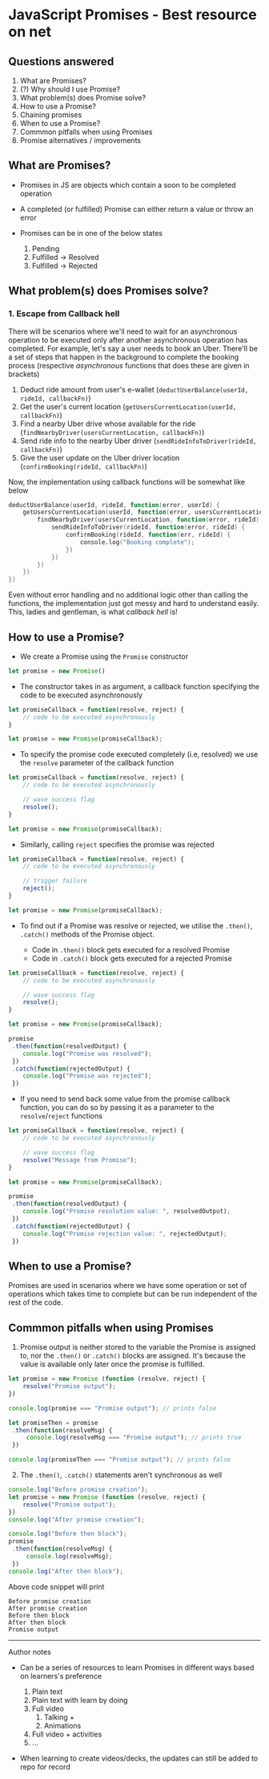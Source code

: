 # JavaScript Promises - Best resource on net

## Questions answered

1. What are Promises?
1. (?) Why should I use Promise?
1. What problem(s) does Promise solve?
1. How to use a Promise?
1. Chaining promises
1. When to use a Promise?
1. Commmon pitfalls when using Promises
1. Promise alternatives / improvements

## What are Promises?

- Promises in JS are objects which contain a soon to be completed operation

- A completed (or fulfilled) Promise can either return a value or throw an error

- Promises can be in one of the below states
  1. Pending
  2. Fulfilled -> Resolved
  3. Fulfilled -> Rejected


## What problem(s) does Promises solve?

### 1. Escape from Callback hell
There will be scenarios where we'll need to wait for an asynchronous operation to be executed only after another asynchronous operation has completed. For example, let's say a user needs to book an Uber. There'll be a set of steps that happen in the background to complete the booking process (respective *asynchronous* functions that does these are given in brackets)

1. Deduct ride amount from user's e-wallet (`deductUserBalance(userId, rideId, callbackFn)`)
1. Get the user's current location (`getUsersCurrentLocation(userId, callbackFn)`)
1. Find a nearby Uber drive whose available for the ride (`findNearbyDriver(usersCurrentLocation, callbackFn)`) 
1. Send ride info to the nearby Uber driver (`sendRideInfoToDriver(rideId, callbackFn)`)
1. Give the user update on the Uber driver location (`confirmBooking(rideId, callbackFn)`)

Now, the implementation using callback functions will be somewhat like below
<!-- Add callback hell code -->
```v
deductUserBalance(userId, rideId, function(error, userId) {
    getUsersCurrentLocation(userId, function(error, usersCurrentLocation) {
        findNearbyDriver(usersCurrentLocation, function(error, rideId) {
            sendRideInfoToDriver(rideId, function(error, rideId) {
                confirmBooking(rideId, function(err, rideId) {
                    console.log("Booking complete");
                })
            })
        })
    })
})
```
Even without error handling and no additional logic other than calling the functions, the implementation just got messy and hard to understand easily. This, ladies and gentleman, is what *callback hell* is!

## How to use a Promise?

- We create a Promise using the `Promise` constructor

```javascript
let promise = new Promise()
```

- The constructor takes in as argument, a callback function specifying the code to be executed asynchronously

```javascript
let promiseCallback = function(resolve, reject) {
    // code to be executed asynchronously
}

let promise = new Promise(promiseCallback);
```

- To specify the promise code executed completely (i.e, resolved) we use the `resolve` parameter of the callback function

```javascript
let promiseCallback = function(resolve, reject) {
    // code to be executed asynchronously

    // wave success flag
    resolve();
}

let promise = new Promise(promiseCallback);
```

- Similarly, calling `reject` specifies the promise was rejected

```javascript
let promiseCallback = function(resolve, reject) {
    // code to be executed asynchronously

    // trigger failure
    reject();
}

let promise = new Promise(promiseCallback);
```

- To find out if a Promise was resolve or rejected, we utilise the `.then()`, `.catch()` methods of the Promise object.

    - Code in `.then()` block gets executed for a resolved Promise
    - Code in `.catch()` block gets executed for a rejected Promise

```javascript
let promiseCallback = function(resolve, reject) {
    // code to be executed asynchronously

    // wave success flag
    resolve();
}

let promise = new Promise(promiseCallback);

promise
 .then(function(resolvedOutput) {
    console.log("Promise was resolved");
 })
 .catch(function(rejectedOutput) {
    console.log("Promise was rejected");
 })
```

- If you need to send back some value from the promise callback function, you can do so by passing it as a parameter to the `resolve`/`reject` functions
```javascript
let promiseCallback = function(resolve, reject) {
    // code to be executed asynchronously

    // wave success flag
    resolve("Message from Promise");
}

let promise = new Promise(promiseCallback);

promise
 .then(function(resolvedOutput) {
    console.log("Promise resolution value: ", resolvedOutput);
 })
 .catch(function(rejectedOutput) {
    console.log("Promise rejection value: ", rejectedOutput);
 })
```

## When to use a Promise?
Promises are used in scenarios where we have some operation or set of operations which takes time to complete but can be run independent of the rest of the code. 

## Commmon pitfalls when using Promises
1. Promise output is neither stored to the variable the Promise is assigned to, nor the `.then()` or `.catch()` blocks are assigned. It's because the value is available only later once the promise is fulfilled.
```javascript
let promise = new Promise (function (resolve, reject) {
    resolve("Promise output");
})

console.log(promise === "Promise output"); // prints false

let promiseThen = promise
 .then(function(resolveMsg) {
     console.log(resolveMsg === "Promise output"); // prints true
 })

console.log(promiseThen === "Promise output"); // prints false
``` 

2. The `.then()`, `.catch()` statements aren't synchronous as well
```javascript
console.log("Before promise creation");
let promise = new Promise (function (resolve, reject) {
    resolve("Promise output");
})
console.log("After promise creation");

console.log("Before then block");
promise
 .then(function(resolveMsg) {
     console.log(resolveMsg);
 })
console.log("After then block");
```
Above code snippet will print
```
Before promise creation
After promise creation
Before then block
After then block
Promise output
``` 
<hr>
Author notes

- Can be a series of resources to learn Promises in different ways based on learners's preference

    1. Plain text
    1. Plain text with learn by doing
    1. Full video
        1. Talking + 
        1. Animations
    1. Full video + activities
    1. ...

- When learning to create videos/decks, the updates can still be added to repo for record